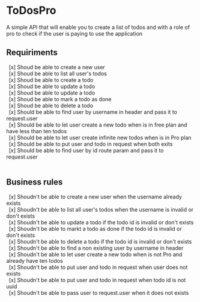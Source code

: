 # ToDosPro
A simple API that will enable you to create a list of todos and with a role of pro to check if the user is paying to use the application 
<br>
## Requiriments<br>
&ensp;[x] Shoud be able to create a new user<br>
&ensp;[x] Shoud be able to list all user's todos<br>
&ensp;[x] Shoud be able to create a todo<br>
&ensp;[x] Shoud be able to update a todo<br>
&ensp;[x] Shoud be able to update a todo<br>
&ensp;[x] Shoud be able to mark a todo as done<br>
&ensp;[x] Shoud be able to delete a todo<br>
&ensp;[x] Should be able to find user by username in header and pass it to request.user<br>
&ensp;[x] Should be able to let user create a new todo when is in free plan and have less than ten todos<br>
&ensp;[x] Should be able to let user create infinite new todos when is in Pro plan<br>
&ensp;[x] Should be able to put user and todo in request when both exits<br>
&ensp;[x] Should be able to find user by id route param and pass it to request.user<br>
<br>
## Business rules<br>
&ensp;[x] Shoudn't be able to create a new user when the username already exists<br>
&ensp;[x] Shoudn't be able to list all user's todos when the username is invalid or don't exists<br>
&ensp;[x] Shoudn't be able to update a todo if the todo id is invalid or don't exists<br>
&ensp;[x] Shoudn't be able to markt a todo as done if the todo id is invalid or don't exists<br>
&ensp;[x] Shoudn't be able to delete a todo if the todo id is invalid or don't exists<br>
&ensp;[x] Shoudn't be able to find a non existing user by username in header<br>
&ensp;[x] Shoudn't be able to let user create a new todo when is not Pro and already have ten todos<br>
&ensp;[x] Shoudn't be able to put user and todo in request when user does not exists<br>
&ensp;[x] Shoudn't be able to put user and todo in request when todo id is not uuid<br>
&ensp;[x] Shoudn't be able to pass user to request.user when it does not exists<br>
